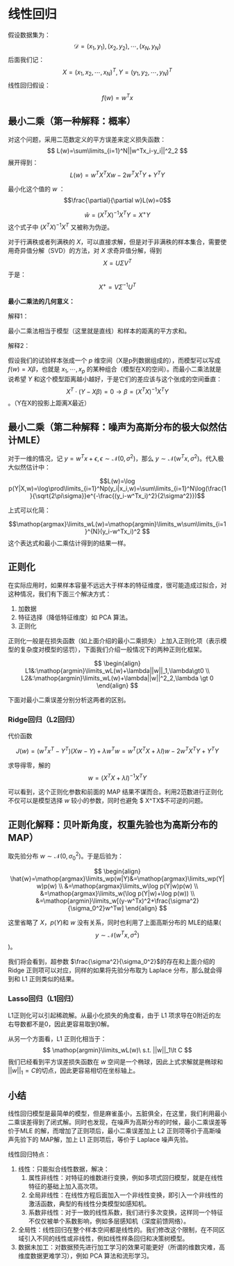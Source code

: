 # 线性回归

假设数据集为： $$ \mathcal{D}={(x_1, y_1),(x_2, y_2),\cdots,(x_N, y_N)} $$  后面我们记： $$ X=(x_1,x_2,\cdots,x_N)^T,Y=(y_1,y_2,\cdots,y_N)^T $$ 线性回归假设： $$ f(w)=w^Tx $$

## 最小二乘（第一种解释：概率）

对这个问题，采用二范数定义的平方误差来定义损失函数： $$ L(w)=\sum\limits_{i=1}^N||w^Tx_i-y_i||^2_2 $$ 展开得到： $$ L(w)=w^TX^TXw-2w^TX^TY+Y^TY $$ 

最小化这个值的 $w$ ： $$\frac{\partial}{\partial w}L(w)=0$$

$$\hat{w}=(X^TX)^{-1}X^TY=X^+Y$$ 这个式子中 $(X^TX)^{-1}X^T$ 又被称为伪逆。

对于行满秩或者列满秩的 $X$，可以直接求解，但是对于非满秩的样本集合，需要使用奇异值分解（SVD）的方法，对 $X$ 求奇异值分解，得到 $$ X=U\Sigma V^T $$ 于是： $$ X^+=V\Sigma^{-1}U^T $$ 

**最小二乘法的几何意义：**

解释1：

最小二乘法相当于模型（这里就是直线）和样本的距离的平方求和。

解释2：

假设我们的试验样本张成一个 $p$ 维空间（X是p列数据组成的），而模型可以写成 $f(w)=X\beta$，也就是 $x_1,\cdots,x_p$ 的某种组合（模型在X的空间）。而最小二乘法就是说希望 $Y$ 和这个模型距离越小越好，于是它们的差应该与这个张成的空间垂直： $$ X^T\cdot(Y-X\beta)=0\longrightarrow\beta=(X^TX)^{-1}X^TY $$。（Y在X的投影上距离X最近）

## 最小二乘（第二种解释：噪声为高斯分布的极大似然估计MLE）

对于一维的情况，记 $y=w^Tx+\epsilon,\epsilon\sim\mathcal{N}(0,\sigma^2)$，那么 $y\sim\mathcal{N}(w^Tx,\sigma^2)$。代入极大似然估计中：

 $$L(w)=\log p(Y|X,w)=\log\prod\limits_{i=1}^Np(y_i|x_i,w)=\sum\limits_{i=1}^N\log(\frac{1}{\sqrt{2\pi\sigma}}e^{-\frac{(y_i-w^Tx_i)^2}{2\sigma^2}})$$

上式可以化简：

$$\mathop{argmax}\limits_wL(w)=\mathop{argmin}\limits_w\sum\limits_{i=1}^{N}(y_i-w^Tx_i)^2 $$ 这个表达式和最小二乘估计得到的结果一样。

## 正则化

在实际应用时，如果样本容量不远远大于样本的特征维度，很可能造成过拟合，对这种情况，我们有下面三个解决方式：

1. 加数据
2. 特征选择（降低特征维度）如 PCA 算法。
3. 正则化

正则化一般是在损失函数（如上面介绍的最小二乘损失）上加入正则化项（表示模型的复杂度对模型的惩罚），下面我们介绍一般情况下的两种正则化框架。

 $$ \begin{align} L1&:\mathop{argmin}\limits_wL(w)+\lambda||w||_1,\lambda\gt0 \\ L2&:\mathop{argmin}\limits_wL(w)+\lambda||w||^2_2,\lambda \gt 0 \end{align} $$ 

下面对最小二乘误差分别分析这两者的区别。

### Ridge回归（L2回归）

代价函数

$$J(w)=(w^T x^T - Y^T)(Xw - Y) + \lambda w^T w = w^T(X^T X + \lambda I)w - 2w^T X^T Y + Y^T Y$$

求导得零，解的 $$w = (X^TX + \lambda I)^{-1} X^T Y$$

可以看到，这个正则化参数和前面的 MAP 结果不谋而合。利用2范数进行正则化不仅可以是模型选择 $w$ 较小的参数，同时也避免 $ X^TX$不可逆的问题。

## 正则化解释：贝叶斯角度，权重先验也为高斯分布的 MAP）

取先验分布 $w\sim\mathcal{N}(0,\sigma_0^2)$。于是后验为：

  $$ \begin{align} \hat{w}=\mathop{argmax}\limits_wp(w|Y)&=\mathop{argmax}\limits_wp(Y|w)p(w) \\ &=\mathop{argmax}\limits_w\log p(Y|w)p(w) \\ &=\mathop{argmax}\limits_w(\log p(Y|w)+\log p(w)) \\ &=\mathop{argmin}\limits_w[(y-w^Tx)^2+\frac{\sigma^2}{\sigma_0^2}w^Tw] \end{align} $$

这里省略了 $X$，$p(Y)$和 $w$ 没有关系，同时也利用了上面高斯分布的 MLE的结果($$y\sim\mathcal{N}(w^T x,\sigma^2)$$)。

我们将会看到，超参数 $\frac{\sigma^2}{\sigma_0^2}$的存在和上面介绍的 Ridge 正则项可以对应，同样的如果将先验分布取为 Laplace 分布，那么就会得到和 L1 正则类似的结果。

### Lasso回归（L1回归）

L1正则化可以引起稀疏解。从最小化损失的角度看，由于 L1 项求导在0附近的左右导数都不是0，因此更容易取到0解。

从另一个方面看，L1 正则化相当于： $$ \mathop{argmin}\limits_wL(w)\ s.t. ||w||_1\lt C $$ 我们已经看到平方误差损失函数在 $w$ 空间是一个椭球，因此上式求解就是椭球和 $||w||_1=C$的切点，因此更容易相切在坐标轴上。

## 小结

线性回归模型是最简单的模型，但是麻雀虽小，五脏俱全，在这里，我们利用最小二乘误差得到了闭式解。同时也发现，在噪声为高斯分布的时候，最小二乘误差等价于MLE 的解，而增加了正则项后，最小二乘误差加上 L2 正则项等价于高斯噪声先验下的 MAP解，加上 L1 正则项后，等价于 Laplace 噪声先验。

线性回归特点：

1. 线性：只能拟合线性数据，解决：
   1. 属性非线性：对特征的维数进行变换，例如多项式回归模型，就是在线性特征的基础上加入高次项。
   2. 全局非线性：在线性方程后面加入一个非线性变换，即引入一个非线性的激活函数，典型的有线性分类模型如感知机。
   3. 系数非线性：对于一致的线性系数，我们进行多次变换，这样同一个特征不仅仅被单个系数影响，例如多层感知机（深度前馈网络）。
2. 全局性：线性回归在整个样本空间都是线性的。我们修改这个限制，在不同区域引入不同的线性或非线性，例如线性样条回归和决策树模型。
3. 数据未加工：对数据预先进行加工学习的效果可能更好（所谓的维数灾难，高维度数据更难学习），例如 PCA 算法和流形学习。